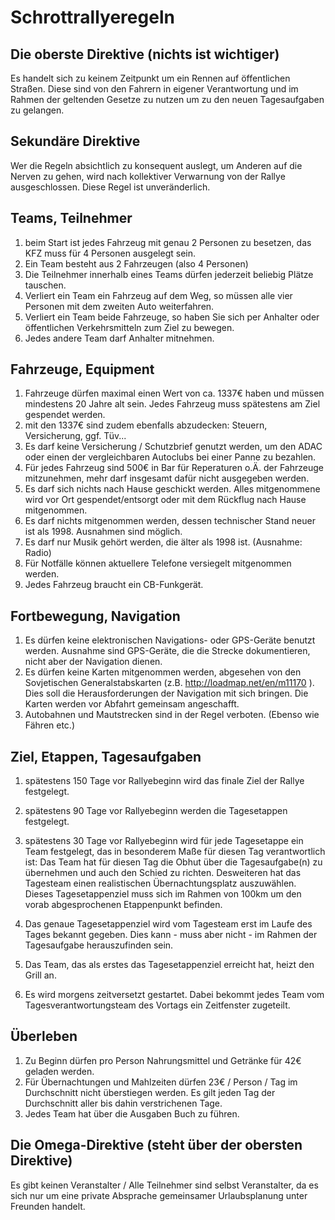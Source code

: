 # Schrottrallyeregeln

## Die oberste Direktive (nichts ist wichtiger)

Es handelt sich zu keinem Zeitpunkt um ein Rennen auf öffentlichen Straßen. Diese sind von den Fahrern in eigener Verantwortung und im Rahmen der geltenden Gesetze zu nutzen um zu den neuen Tagesaufgaben zu gelangen.

## Sekundäre Direktive

Wer die Regeln absichtlich zu konsequent auslegt, um Anderen auf die Nerven zu gehen, wird nach kollektiver Verwarnung von der Rallye ausgeschlossen. Diese Regel ist unveränderlich.

## Teams, Teilnehmer

1. beim Start ist jedes Fahrzeug mit genau 2 Personen zu besetzen, das KFZ muss für 4 Personen ausgelegt sein.
1. Ein Team besteht aus 2 Fahrzeugen (also 4 Personen)
1. Die Teilnehmer innerhalb eines Teams dürfen jederzeit beliebig Plätze tauschen.
1. Verliert ein Team ein Fahrzeug auf dem Weg, so müssen alle vier Personen mit dem zweiten Auto weiterfahren.
1. Verliert ein Team beide Fahrzeuge, so haben Sie sich per Anhalter oder öffentlichen Verkehrsmitteln zum Ziel zu bewegen.
1. Jedes andere Team darf Anhalter mitnehmen.

## Fahrzeuge, Equipment

1. Fahrzeuge dürfen maximal einen Wert von ca. 1337€ haben und müssen mindestens 20 Jahre alt sein. Jedes Fahrzeug muss spätestens am Ziel gespendet werden.
1. mit den 1337€ sind zudem ebenfalls abzudecken: Steuern, Versicherung, ggf. Tüv...
1. Es darf keine Versicherung / Schutzbrief genutzt werden, um den ADAC oder einen der vergleichbaren Autoclubs bei einer Panne zu bezahlen.
1. Für jedes Fahrzeug sind 500€ in Bar für Reperaturen o.Ä. der Fahrzeuge mitzunehmen, mehr darf insgesamt dafür nicht ausgegeben werden.
1. Es darf sich nichts nach Hause geschickt werden. Alles mitgenommene wird vor Ort gespendet/entsorgt oder mit dem Rückflug nach Hause mitgenommen.
1. Es darf nichts mitgenommen werden, dessen technischer Stand neuer ist als 1998. Ausnahmen sind möglich.
  1. Es darf nur Musik gehört werden, die älter als 1998 ist. (Ausnahme: Radio)
1. Für Notfälle können aktuellere Telefone versiegelt mitgenommen werden.
1. Jedes Fahrzeug braucht ein CB-Funkgerät.

## Fortbewegung, Navigation

1. Es dürfen keine elektronischen Navigations- oder GPS-Geräte benutzt werden. Ausnahme sind GPS-Geräte, die die Strecke dokumentieren, nicht aber der Navigation dienen.
1. Es dürfen keine Karten mitgenommen werden, abgesehen von den Sovjetischen Generalstabskarten (z.B. http://loadmap.net/en/m11170 ). Dies soll die Herausforderungen der Navigation mit sich bringen. Die Karten werden vor Abfahrt gemeinsam angeschafft.
1. Autobahnen und Mautstrecken sind in der Regel verboten. (Ebenso wie Fähren etc.)

## Ziel, Etappen, Tagesaufgaben
1. spätestens 150 Tage vor Rallyebeginn wird das finale Ziel der Rallye festgelegt.
1. spätestens 90 Tage vor Rallyebeginn werden die Tagesetappen festgelegt.
1. spätestens 30 Tage vor Rallyebeginn wird für jede Tagesetappe ein Team festgelegt, das in besonderem Maße für diesen Tag verantwortlich ist: Das Team hat für diesen Tag die Obhut über die Tagesaufgabe(n) zu übernehmen und auch den Schied zu richten. Desweiteren hat das Tagesteam einen realistischen Übernachtungsplatz auszuwählen. Dieses Tagesetappenziel muss sich im Rahmen von 100km um den vorab abgesprochenen Etappenpunkt befinden.
1. Das genaue Tagesetappenziel wird vom Tagesteam erst im Laufe des Tages bekannt gegeben. Dies kann - muss aber nicht - im Rahmen der Tagesaufgabe herauszufinden sein.

1. Das Team, das als erstes das Tagesetappenziel erreicht hat, heizt den Grill an.
1. Es wird morgens zeitversetzt gestartet. Dabei bekommt jedes Team vom Tagesverantwortungsteam des Vortags ein Zeitfenster zugeteilt.

## Überleben

1. Zu Beginn dürfen pro Person Nahrungsmittel und Getränke für 42€ geladen werden.
1. Für Übernachtungen und Mahlzeiten dürfen 23€ / Person / Tag im Durchschnitt nicht überstiegen werden. Es gilt jeden Tag der Durchschnitt aller bis dahin verstrichenen Tage.
1. Jedes Team hat über die Ausgaben Buch zu führen.

## Die Omega-Direktive (steht über der obersten Direktive)

Es gibt keinen Veranstalter / Alle Teilnehmer sind selbst Veranstalter, da es sich nur um eine private Absprache gemeinsamer Urlaubsplanung unter Freunden handelt.









